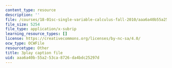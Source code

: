 ```yaml
---
content_type: resource
description: ''
file: /courses/18-01sc-single-variable-calculus-fall-2010/aaa6a40b55a253ca8726da4bdc25297d_9J_VCHpvMbY.vtt
file_size: 5254
file_type: application/x-subrip
learning_resource_types: []
license: https://creativecommons.org/licenses/by-nc-sa/4.0/
ocw_type: OCWFile
resourcetype: Other
title: 3play caption file
uid: aaa6a40b-55a2-53ca-8726-da4bdc25297d
---
```

